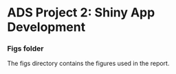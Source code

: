 # ADS Project 2: Shiny App Development

### Figs folder

The figs directory contains the figures used in the report.